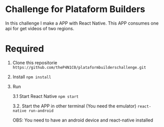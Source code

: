 # Challenge for Plataform Builders

In this challenge I make a APP with React Native. This APP consumes one api for get videos of two regions.

# Required

1. Clone this repositorie
   `https://github.com/theP4N1C0/plataformbuilderschallenge.git`

2. Install
   `npm install`

3. Run

   3.1 Start React Native
   `npm start`

   3.2. Start the APP in other terminal (You need the emulator)
   `react-native run-android`

   OBS: You need to have an android device and react-native installed

